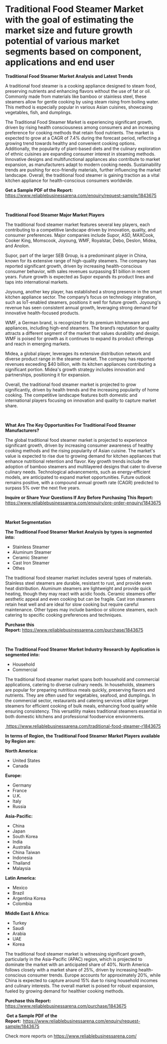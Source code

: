 <p><h1>Traditional Food Steamer Market with the goal of estimating the market size and future growth potential of various market segments based on component, applications and end user</h1></p><p><strong>Traditional Food Steamer Market Analysis and Latest Trends</strong></p>
<p><p>A traditional food steamer is a cooking appliance designed to steam food, preserving nutrients and enhancing flavors without the use of fat or oil. Commonly made from materials like bamboo or stainless steel, these steamers allow for gentle cooking by using steam rising from boiling water. This method is especially popular in various Asian cuisines, showcasing vegetables, fish, and dumplings.</p><p>The Traditional Food Steamer Market is experiencing significant growth, driven by rising health consciousness among consumers and an increasing preference for cooking methods that retain food nutrients. The market is expected to grow at a CAGR of 7.4% during the forecast period, reflecting a growing trend towards healthy and convenient cooking options. Additionally, the popularity of plant-based diets and the culinary exploration of ethnic cuisines are expanding consumer interest in steaming methods. Innovative designs and multifunctional appliances also contribute to market expansion, as manufacturers adapt to modern cooking needs. Sustainability trends are pushing for eco-friendly materials, further influencing the market landscape. Overall, the traditional food steamer is gaining traction as a vital kitchen appliance for health-conscious consumers worldwide.</p></p>
<p><strong>Get a Sample PDF of the Report:&nbsp;</strong> <a href="https://www.reliablebusinessarena.com/enquiry/request-sample/1843675?utm_campaign=3457&utm_medium=2&utm_source=Github&utm_content=ia&utm_term=05042025&utm_id=traditional-food-steamer">https://www.reliablebusinessarena.com/enquiry/request-sample/1843675</a></p>
<p>&nbsp;</p>
<p><strong>Traditional Food Steamer Major Market Players</strong></p>
<p><p>The traditional food steamer market features several key players, each contributing to a competitive landscape driven by innovation, quality, and consumer preferences. Major companies include Supor, ASD, MAXCook, Cooker King, Momscook, Joyoung, WMF, Royalstar, Debo, Deslon, Midea, and Anolon.</p><p>Supor, part of the larger SEB Group, is a predominant player in China, known for its extensive range of high-quality steamers. The company has reported significant growth, driven by increasing health-conscious consumer behavior, with sales revenues surpassing $1 billion in recent years. Future growth is expected as Supor expands its product lines and taps into international markets.</p><p>Joyoung, another key player, has established a strong presence in the smart kitchen appliance sector. The company’s focus on technology integration, such as IoT-enabled steamers, positions it well for future growth. Joyoung's revenue has seen consistent annual growth, leveraging strong demand for innovative health-focused products.</p><p>WMF, a German brand, is recognized for its premium kitchenware and appliances, including high-end steamers. The brand’s reputation for quality attracts a different segment of the market that values durability and design. WMF is poised for growth as it continues to expand its product offerings and reach in emerging markets.</p><p>Midea, a global player, leverages its extensive distribution network and diverse product range in the steamer market. The company has reported revenues exceeding $40 billion, with its kitchen appliances contributing a significant portion. Midea's growth strategy includes innovation and partnerships, positioning it for expansion.</p><p>Overall, the traditional food steamer market is projected to grow significantly, driven by health trends and the increasing popularity of home cooking. The competitive landscape features both domestic and international players focusing on innovation and quality to capture market share.</p></p>
<p>&nbsp;</p>
<p><strong>What Are The Key Opportunities For Traditional Food Steamer Manufacturers?</strong></p>
<p><p>The global traditional food steamer market is projected to experience significant growth, driven by increasing consumer awareness of healthy cooking methods and the rising popularity of Asian cuisine. The market's value is expected to rise due to growing demand for kitchen appliances that enhance nutritional retention and flavor. Key growth trends include the adoption of bamboo steamers and multilayered designs that cater to diverse culinary needs. Technological advancements, such as energy-efficient models, are anticipated to expand market opportunities. Future outlook remains positive, with a compound annual growth rate (CAGR) predicted to surpass 5% over the next five years.</p></p>
<p><strong>Inquire or Share Your Questions If Any Before Purchasing This Report:</strong> <a href="https://www.reliablebusinessarena.com/enquiry/pre-order-enquiry/1843675?utm_campaign=3457&utm_medium=2&utm_source=Github&utm_content=ia&utm_term=05042025&utm_id=traditional-food-steamer">https://www.reliablebusinessarena.com/enquiry/pre-order-enquiry/1843675</a></p>
<p>&nbsp;</p>
<p><strong>Market Segmentation</strong></p>
<p><strong>The Traditional Food Steamer Market Analysis by types is segmented into:</strong></p>
<p><ul><li>Stainless Steamer</li><li>Aluminum Steamer</li><li>Ceramic Steamer</li><li>Cast Iron Steamer</li><li>Othes</li></ul></p>
<p><p>The traditional food steamer market includes several types of materials. Stainless steel steamers are durable, resistant to rust, and provide even heat distribution. Aluminum steamers are lightweight and provide quick heating, though they may react with acidic foods. Ceramic steamers offer aesthetic appeal and even cooking but can be fragile. Cast iron steamers retain heat well and are ideal for slow cooking but require careful maintenance. Other types may include bamboo or silicone steamers, each catering to specific cooking preferences and techniques.</p></p>
<p><strong>Purchase this Report:&nbsp;</strong><a href="https://www.reliablebusinessarena.com/purchase/1843675?utm_campaign=3457&utm_medium=2&utm_source=Github&utm_content=ia&utm_term=05042025&utm_id=traditional-food-steamer">https://www.reliablebusinessarena.com/purchase/1843675</a></p>
<p>&nbsp;</p>
<p><strong>The Traditional Food Steamer Market Industry Research by Application is segmented into:</strong></p>
<p><ul><li>Household</li><li>Commercial</li></ul></p>
<p><p>The traditional food steamer market spans both household and commercial applications, catering to diverse culinary needs. In households, steamers are popular for preparing nutritious meals quickly, preserving flavors and nutrients. They are often used for vegetables, seafood, and dumplings. In the commercial sector, restaurants and catering services utilize larger steamers for efficient cooking of bulk meals, enhancing food quality while ensuring consistency. This versatility makes traditional steamers essential in both domestic kitchens and professional foodservice environments.</p></p>
<p><a href="https://www.reliablebusinessarena.com/traditional-food-steamer-r1843675?utm_campaign=3457&utm_medium=2&utm_source=Github&utm_content=ia&utm_term=05042025&utm_id=traditional-food-steamer">&nbsp;https://www.reliablebusinessarena.com/traditional-food-steamer-r1843675</a></p>
<p><strong>In terms of Region, the Traditional Food Steamer Market Players available by Region are:</strong></p>
<p>
    <p> <strong> North America: </strong>
        <ul>
            <li>United States</li>
            <li>Canada</li>
        </ul>
        </p> 
    <p> <strong> Europe: </strong>
        <ul>
            <li>Germany</li>
            <li>France</li>
            <li>U.K.</li>
            <li>Italy</li>
            <li>Russia</li>
        </ul>
        </p> 
    <p> <strong> Asia-Pacific: </strong>
        <ul>
            <li>China</li>
            <li>Japan</li>
            <li>South Korea</li>
            <li>India</li>
            <li>Australia</li>
            <li>China Taiwan</li>
            <li>Indonesia</li>
            <li>Thailand</li>
            <li>Malaysia</li>
        </ul>
        </p> 
    <p> <strong> Latin America: </strong>
        <ul>
            <li>Mexico</li>
            <li>Brazil</li>
            <li>Argentina Korea</li>
            <li>Colombia</li>
        </ul>
        </p> 
    <p> <strong> Middle East & Africa: </strong>
        <ul>
            <li>Turkey</li>
            <li>Saudi</li>
            <li>Arabia</li>
            <li>UAE</li>
            <li>Korea</li>
        </ul>
    </p>
    </p>
<p><p>The traditional food steamer market is witnessing significant growth, particularly in the Asia-Pacific (APAC) region, which is projected to dominate the market with an anticipated share of 40%. North America follows closely with a market share of 25%, driven by increasing health-conscious consumer trends. Europe accounts for approximately 20%, while China is expected to capture around 15% due to rising household incomes and culinary interests. The overall market is poised for robust expansion, fueled by growing demand for healthier cooking methods.</p></p>
<p><strong>Purchase this Report: </strong><a href="https://www.reliablebusinessarena.com/purchase/1843675?utm_campaign=3457&utm_medium=2&utm_source=Github&utm_content=ia&utm_term=05042025&utm_id=traditional-food-steamer">https://www.reliablebusinessarena.com/purchase/1843675</a></p>
<p>&nbsp;<strong>Get a Sample PDF of the Report:&nbsp;&nbsp;</strong><a href="https://www.reliablebusinessarena.com/enquiry/request-sample/1843675?utm_campaign=3457&utm_medium=2&utm_source=Github&utm_content=ia&utm_term=05042025&utm_id=traditional-food-steamer">https://www.reliablebusinessarena.com/enquiry/request-sample/1843675</a></p>
<p><strong></strong></p>
<p>Check more reports on <a href="https://www.reliablebusinessarena.com/?utm_campaign=3457&utm_medium=2&utm_source=Github&utm_content=ia&utm_term=05042025&utm_id=traditional-food-steamer">https://www.reliablebusinessarena.com/</a></p>